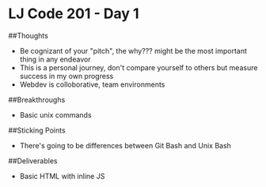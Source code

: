 # LJ Code 201 - Day 1

##Thoughts
- Be cognizant of your "pitch", the why??? might be the most important thing in any endeavor
- This is a personal journey, don't compare yourself to others but measure success in my own progress
- Webdev is colloborative, team environments

##Breakthroughs
- Basic unix commands

##Sticking Points
- There's going to be differences between Git Bash and Unix Bash

##Deliverables
- Basic HTML with inline JS
